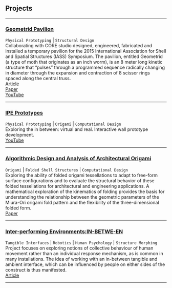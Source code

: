 ## Projects

------
### [Geometrid Pavilion](http://core.thorntontomasetti.com/geometrid-pavilion/)
`Physical Prototyping` | `Structural Design`  
Collaborating with CORE studio designed, engineered, fabricated and installed a temporary pavilion for the 2015 International Association for Shell and Spatial Structures (IASS) Symposium. The pavilion, entitled Geometrid (a type of moth that originates as an inch worm), is an 8 meter long kinetic structure that “pulses” through a programmed sequence radically changing in diameter through the expansion and contraction of 8 scissor rings spaced along the central truss.  
[Article](http://core.thorntontomasetti.com/geometrid-pavilion/)  
[Paper](https://s3.amazonaws.com/corewebsite-media-uploads/CoreStudioWebsite/wp-content/uploads/20150914212851/20150817_IASS_Geometrid-Paper_final_r02.pdf)  
[YouTube](https://www.youtube.com/watch?v=Gt9Fv8wE0YI)  

------
### [IPE Prototypes](https://www.youtube.com/watch?v=rld8giHQffE)
`Physical Prototyping` | `Origami` | `Computational Design`  
Exploring the in between: virtual and real. Interactive wall prototype development.  
[YouTube](https://www.youtube.com/watch?v=rld8giHQffE)  

------
### [Algorithmic Design and Analysis of Architectural Origami](https://www.researchgate.net/publication/321989880_Algorithmic_Design_and_Analysis_of_Architectural_Origami)
`Origami` | `Folded Shell Structures` | `Computational Design`  
Exploring the ability of folded origami tessellations to adapt to free-form surface configurations and to evaluate the structural behavior of these folded tessellations for architectural and engineering applications. A mathematical exploration of the kinematics of folding provides the basis for understanding the relationship between the geometric parameters of the Miura-Ori origami fold pattern and the flexibility of the three-dimensional folded form.  
[Paper](https://www.researchgate.net/publication/321989880_Algorithmic_Design_and_Analysis_of_Architectural_Origami)  

------
### [Inter-performing Environments:IN-BETWE-EN](http://www.i-m.mx/Biloria/IM_Biloria/interperforming-environments)
`Tangible Interfaces` | `Robotics` | `Human Psychology` | `Structure Morphing`  
Project focuses on exploring notions of collective behaviour of human movement rather than an individual response mechanism, as is common in many installations. The idea of working with an in-between tangible and ambient interface, which can be influenced by people on either sides of the construct is thus manifested.  
[Article](http://www.i-m.mx/Biloria/IM_Biloria/interperforming-environments)  

------
